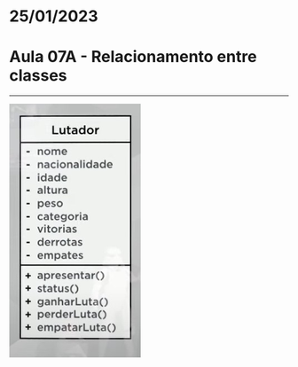 # 25/01/2023

# Aula 07A - Relacionamento entre classes
<hr/>

<img src="imagens/classeLutador.jpg"/>





















